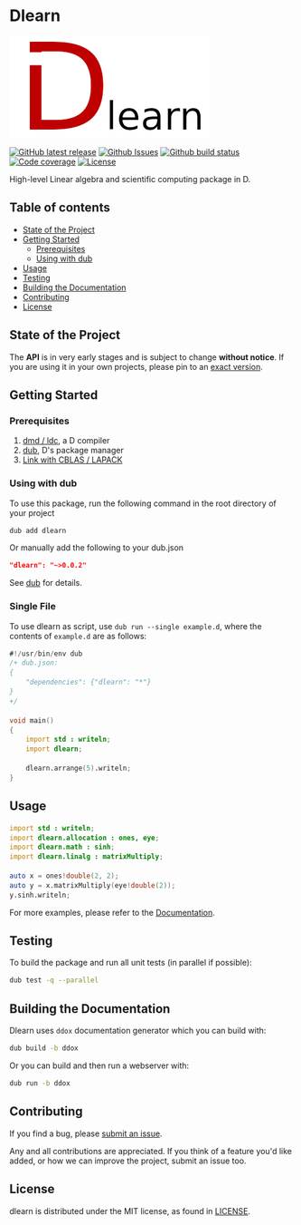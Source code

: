 # Dlearn

![Dlearn logo](logo.png)

[![GitHub latest release](https://img.shields.io/github/release/rjkilpatrick/dlearn.svg?maxAge=86400&style=flat-square)](https://github.com/rjkilpatrick/dlearn/releases)
[![Github Issues](https://img.shields.io/github/issues/rjkilpatrick/dlearn?style=flat-square)](https://github.com/rjkilpatrick/dlearn/issues)
[![Github build status](https://img.shields.io/github/workflow/status/rjkilpatrick/dlearn/dub%20unit%20tests?style=flat-square)](https://github.com/rjkilpatrick/dlearn/actions/workflows/unit-test.yml)
[![Code coverage](https://img.shields.io/codecov/c/github/rjkilpatrick/dlearn?style=flat-square)](https://app.codecov.io/gh/rjkilpatrick/dlearn)
[![License](https://img.shields.io/github/license/rjkilpatrick/dlearn?style=flat-square)](https://github.com/rjkilpatrick/dlearn/blob/main/LICENSE)

High-level Linear algebra and scientific computing package in D.

## Table of contents

- [State of the Project](#state-of-the-project)
- [Getting Started](#getting-started)
  - [Prerequisites](#prerequisites)
  - [Using with dub](#using-with-dub)
- [Usage](#usage)
- [Testing](#testing)
- [Building the Documentation](#building-the-documentation)
- [Contributing](#contributing)
- [License](#license)

## State of the Project

The **API** is in very early stages and is subject to change **without notice**.
If you are using it in your own projects, please pin to an [exact version](https://github.com/dlang/dub/wiki/Version-management).

## Getting Started

### Prerequisites

1. [dmd / ldc](https://dlang.org/download.html), a D compiler
1. [dub](https://dub.pm/), D's package manager
1. [Link with CBLAS / LAPACK](https://github.com/libmir/mir-lapack/wiki/Link-with-CBLAS-&-LAPACK)

### Using with dub

To use this package, run the following command in the root directory of your project

```sh
dub add dlearn
```

Or manually add the following to your dub.json

```json
"dlearn": "~>0.0.2"
```

See [dub](https://code.dlang.org/packages/dlearn) for details.

### Single File

To use dlearn as script, use `dub run --single example.d`, where the contents of `example.d` are as follows:

```d
#!/usr/bin/env dub
/+ dub.json:
{
    "dependencies": {"dlearn": "*"}
}
+/

void main()
{
    import std : writeln;
    import dlearn;

    dlearn.arrange(5).writeln;
}
```

## Usage

```d
import std : writeln;
import dlearn.allocation : ones, eye;
import dlearn.math : sinh;
import dlearn.linalg : matrixMultiply;

auto x = ones!double(2, 2);
auto y = x.matrixMultiply(eye!double(2));
y.sinh.writeln;
```

For more examples, please refer to the [Documentation](https://rjkilpatrick.github.io/dlearn/).

## Testing

To build the package and run all unit tests (in parallel if possible):

```sh
dub test -q --parallel
```

## Building the Documentation

Dlearn uses `ddox` documentation generator which you can build with:

```sh
dub build -b ddox
```

Or you can build and then run a webserver with:

```sh
dub run -b ddox
```

## Contributing

If you find a bug, please [submit an issue](https://github.com/rjkilpatrick/dlearn/issues).

Any and all contributions are appreciated.
If you think of a feature you'd like added, or how we can improve the project, submit an issue too.

## License

dlearn is distributed under the MIT license, as found in [LICENSE](LICENSE).
